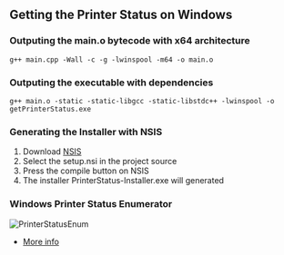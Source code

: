 ## Getting the Printer Status on Windows

### Outputing the main.o bytecode with x64 architecture
```
g++ main.cpp -Wall -c -g -lwinspool -m64 -o main.o
```
### Outputing the executable with dependencies
```
g++ main.o -static -static-libgcc -static-libstdc++ -lwinspool -o getPrinterStatus.exe
```

### Generating the Installer with NSIS
  1. Download [NSIS](https://nsis.sourceforge.io/Download) 
  2. Select the setup.nsi in the project source
  3. Press the compile button on NSIS
  4. The installer PrinterStatus-Installer.exe will generated

### Windows Printer Status Enumerator

![PrinterStatusEnum](https://raw.githubusercontent.com/vmontanheiro/printer-status/master/icons/status.png)

- [More info](https://docs.microsoft.com/pt-br/dotnet/api/system.printing.printqueuestatus?view=netcore-3.1)



